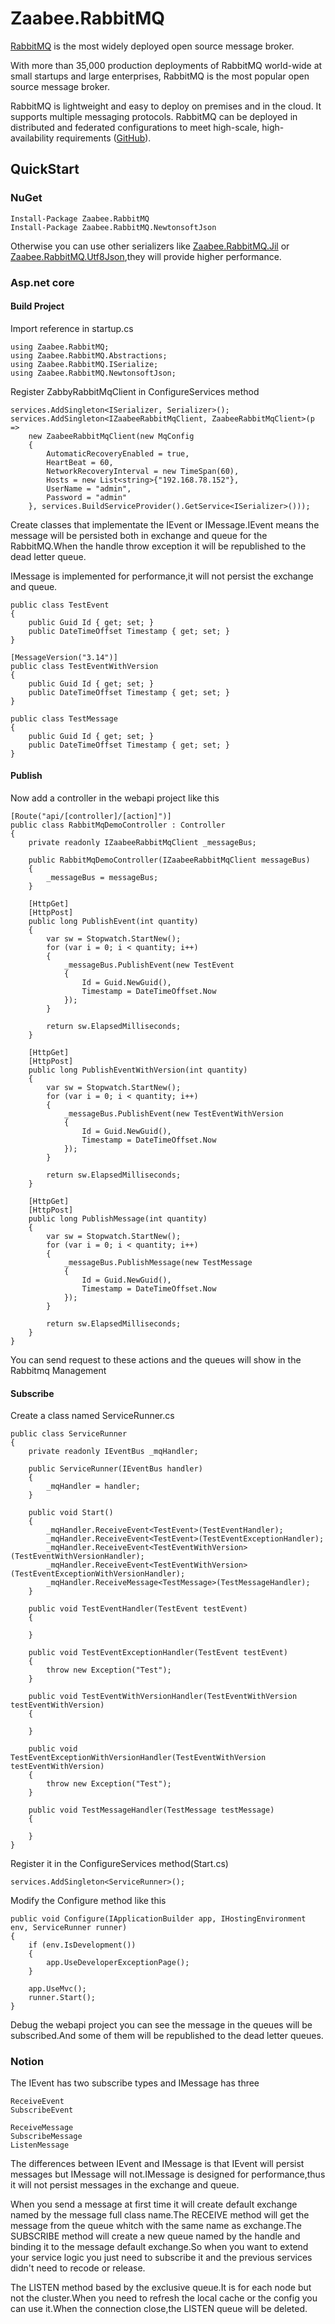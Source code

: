 # Zaabee.RabbitMQ

[RabbitMQ](http://www.rabbitmq.com/) is the most widely deployed open source message broker.

With more than 35,000 production deployments of RabbitMQ world-wide at small startups and large enterprises, RabbitMQ is the most popular open source message broker.

RabbitMQ is lightweight and easy to deploy on premises and in the cloud. It supports multiple messaging protocols. RabbitMQ can be deployed in distributed and federated configurations to meet high-scale, high-availability requirements ([GitHub](https://github.com/rabbitmq/rabbitmq-server)).

## QuickStart

### NuGet

    Install-Package Zaabee.RabbitMQ
    Install-Package Zaabee.RabbitMQ.NewtonsoftJson

Otherwise you can use other serializers like [Zaabee.RabbitMQ.Jil](https://github.com/Mutuduxf/Zaabee.RabbitMQ/tree/master/Zaabee.RabbitMQ.Jil) or [Zaabee.RabbitMQ.Utf8Json](https://github.com/Mutuduxf/Zaabee.RabbitMQ/tree/master/Zaabee.RabbitMQ.Utf8Json),they will provide higher performance.

### Asp.net core

#### Build Project

Import reference in startup.cs

```CSharp
using Zaabee.RabbitMQ;
using Zaabee.RabbitMQ.Abstractions;
using Zaabee.RabbitMQ.ISerialize;
using Zaabee.RabbitMQ.NewtonsoftJson;
```

Register ZabbyRabbitMqClient in ConfigureServices method

```CSharp
services.AddSingleton<ISerializer, Serializer>();
services.AddSingleton<IZaabeeRabbitMqClient, ZaabeeRabbitMqClient>(p =>
    new ZaabeeRabbitMqClient(new MqConfig
    {
        AutomaticRecoveryEnabled = true,
        HeartBeat = 60,
        NetworkRecoveryInterval = new TimeSpan(60),
        Hosts = new List<string>{"192.168.78.152"},
        UserName = "admin",
        Password = "admin"
    }, services.BuildServiceProvider().GetService<ISerializer>()));
```

Create classes that implementate the IEvent or IMessage.IEvent means the message will be persisted both in exchange and queue for the RabbitMQ.When the handle throw exception it will be republished to the dead letter queue.

IMessage is implemented for performance,it will not persist the exchange and queue.

```CSharp
public class TestEvent
{
    public Guid Id { get; set; }
    public DateTimeOffset Timestamp { get; set; }
}

[MessageVersion("3.14")]
public class TestEventWithVersion
{
    public Guid Id { get; set; }
    public DateTimeOffset Timestamp { get; set; }
}

public class TestMessage
{
    public Guid Id { get; set; }
    public DateTimeOffset Timestamp { get; set; }
}
```

#### Publish

Now add a controller in the webapi project like this

```CSharp
[Route("api/[controller]/[action]")]
public class RabbitMqDemoController : Controller
{
    private readonly IZaabeeRabbitMqClient _messageBus;

    public RabbitMqDemoController(IZaabeeRabbitMqClient messageBus)
    {
        _messageBus = messageBus;
    }

    [HttpGet]
    [HttpPost]
    public long PublishEvent(int quantity)
    {
        var sw = Stopwatch.StartNew();
        for (var i = 0; i < quantity; i++)
        {
            _messageBus.PublishEvent(new TestEvent
            {
                Id = Guid.NewGuid(),
                Timestamp = DateTimeOffset.Now
            });
        }

        return sw.ElapsedMilliseconds;
    }

    [HttpGet]
    [HttpPost]
    public long PublishEventWithVersion(int quantity)
    {
        var sw = Stopwatch.StartNew();
        for (var i = 0; i < quantity; i++)
        {
            _messageBus.PublishEvent(new TestEventWithVersion
            {
                Id = Guid.NewGuid(),
                Timestamp = DateTimeOffset.Now
            });
        }

        return sw.ElapsedMilliseconds;
    }

    [HttpGet]
    [HttpPost]
    public long PublishMessage(int quantity)
    {
        var sw = Stopwatch.StartNew();
        for (var i = 0; i < quantity; i++)
        {
            _messageBus.PublishMessage(new TestMessage
            {
                Id = Guid.NewGuid(),
                Timestamp = DateTimeOffset.Now
            });
        }

        return sw.ElapsedMilliseconds;
    }
}
```

You can send request to these actions and the queues will show in the Rabbitmq Management

#### Subscribe

Create a class named ServiceRunner.cs

```CSharp
public class ServiceRunner
{
    private readonly IEventBus _mqHandler;

    public ServiceRunner(IEventBus handler)
    {
        _mqHandler = handler;
    }

    public void Start()
    {
        _mqHandler.ReceiveEvent<TestEvent>(TestEventHandler);
        _mqHandler.ReceiveEvent<TestEvent>(TestEventExceptionHandler);
        _mqHandler.ReceiveEvent<TestEventWithVersion>(TestEventWithVersionHandler);
        _mqHandler.ReceiveEvent<TestEventWithVersion>(TestEventExceptionWithVersionHandler);
        _mqHandler.ReceiveMessage<TestMessage>(TestMessageHandler);
    }

    public void TestEventHandler(TestEvent testEvent)
    {

    }

    public void TestEventExceptionHandler(TestEvent testEvent)
    {
        throw new Exception("Test");
    }

    public void TestEventWithVersionHandler(TestEventWithVersion testEventWithVersion)
    {

    }

    public void TestEventExceptionWithVersionHandler(TestEventWithVersion testEventWithVersion)
    {
        throw new Exception("Test");
    }

    public void TestMessageHandler(TestMessage testMessage)
    {

    }
}
```

Register it in the ConfigureServices method(Start.cs)

```CSharp
services.AddSingleton<ServiceRunner>();
```

Modify the Configure method like this

```CSharp
public void Configure(IApplicationBuilder app, IHostingEnvironment env, ServiceRunner runner)
{
    if (env.IsDevelopment())
    {
        app.UseDeveloperExceptionPage();
    }

    app.UseMvc();
    runner.Start();
}
```

Debug the webapi project you can see the message in the queues will be subscribed.And some of them will be republished to the dead letter queues.

### Notion

The IEvent has two subscribe types and IMessage has three

    ReceiveEvent
    SubscribeEvent

    ReceiveMessage
    SubscribeMessage
    ListenMessage

The differences between IEvent and IMessage is that IEvent will persist messages but IMessage will not.IMessage is designed for performance,thus it will not persist messages in the exchange and queue.

When you send a message at first time it will create default exchange named by the message full class name.The RECEIVE method will get the message from the queue whitch with the same name as exchange.The SUBSCRIBE method will create a new queue named by the handle and binding it to the message default exchange.So when you want to extend your service logic you just need to subscribe it and the previous services didn't need to recode or release.

The LISTEN method based by the exclusive queue.It is for each node but not the cluster.When you need to refresh the local cache or the config you can use it.When the connection close,the LISTEN queue will be deleted.

